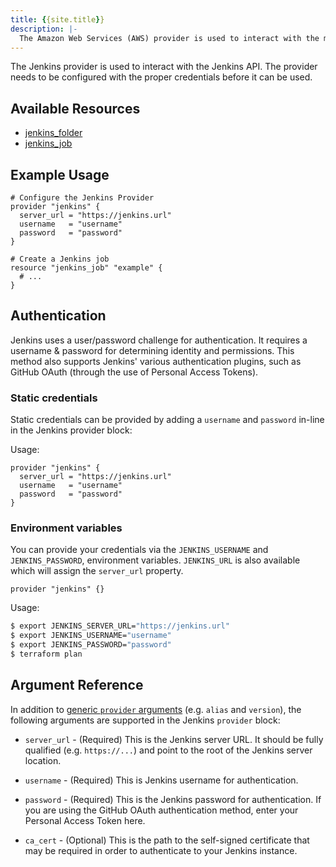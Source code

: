 ```yaml
---
title: {{site.title}}
description: |-
  The Amazon Web Services (AWS) provider is used to interact with the many resources supported by AWS. The provider needs to be configured with the proper credentials before it can be used.
---
```


The Jenkins provider is used to interact with the Jenkins API. The provider needs to be configured with the proper credentials before it can be used.

## Available Resources

* [jenkins_folder](resource_jenkins_folder.md)
* [jenkins_job](resource_jenkins_job.md)

## Example Usage

```hcl
# Configure the Jenkins Provider
provider "jenkins" {
  server_url = "https://jenkins.url"
  username   = "username"
  password   = "password"
}

# Create a Jenkins job
resource "jenkins_job" "example" {
  # ...
}
```

## Authentication

Jenkins uses a user/password challenge for authentication. It requires a username & password for determining identity and permissions. This method also supports Jenkins' various authentication plugins, such as GitHub OAuth (through the use of Personal Access Tokens).

### Static credentials ###

Static credentials can be provided by adding a `username` and `password` in-line in the Jenkins provider block:

Usage:

```hcl
provider "jenkins" {
  server_url = "https://jenkins.url"
  username   = "username"
  password   = "password"
}
```

### Environment variables

You can provide your credentials via the `JENKINS_USERNAME` and `JENKINS_PASSWORD`, environment variables. `JENKINS_URL` is also available which will assign the `server_url` property.

```hcl
provider "jenkins" {}
```

Usage:

```sh
$ export JENKINS_SERVER_URL="https://jenkins.url"
$ export JENKINS_USERNAME="username"
$ export JENKINS_PASSWORD="password"
$ terraform plan
```

## Argument Reference

In addition to [generic `provider` arguments](https://www.terraform.io/docs/configuration/providers.html) (e.g. `alias` and `version`), the following arguments are supported in the Jenkins  `provider` block:

* `server_url` - (Required) This is the Jenkins server URL. It should be fully qualified (e.g. `https://...`) and point to the root of the Jenkins server location.

* `username` - (Required) This is Jenkins username for authentication.

* `password` - (Required) This is the Jenkins password for authentication. If you are using the GitHub OAuth authentication method, enter your Personal Access Token here.

* `ca_cert` - (Optional) This is the path to the self-signed certificate that may be required in order to authenticate to your Jenkins instance.
